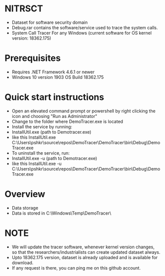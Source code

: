 # NITRSCT
- Dataset for software security domain
- Debug.rar contains the software/service used to trace the system calls.
- System Call Tracer For any Windows (current software for OS kernel version: 18362.175)

# Prerequisites
- Requires .NET Framework 4.6.1 or newer
- Windows 10 version 1903 OS Build 18362.175

# Quick start instructions
- Open an elevated command prompt or powershell by right clicking the icon and choosing "Run as Administrator"
- Change to the folder where DemoTracer.exe is located
- Install the service by running:
- InstallUtil.exe (path to Demotracer.exe)
- like this InstallUtil.exe C:\Users\pshkr\source\repos\DemoTracer\DemoTracer\bin\Debug\DemoTracer.exe
- To uninstall the service, run:
- InstallUtil.exe -u (path to Demotracer.exe)
- like this InstallUtil.exe -u C:\Users\pshkr\source\repos\DemoTracer\DemoTracer\bin\Debug\DemoTracer.exe

# Overview
- Data storage
- Data is stored in C:\Windows\Temp\DemoTracer\
# NOTE
- We will update the tracer software, whenever kernel version changes, so that the researchers/industrialists can create updated dataset always.
- Upto 18362.175 version, dataset is already uploaded and is available for download.
- If any request is there, you can ping me on this github account.

